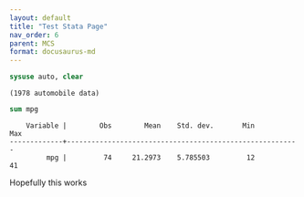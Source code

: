 ```yaml
---
layout: default
title: "Test Stata Page"
nav_order: 6
parent: MCS
format: docusaurus-md
---
```


```stata
sysuse auto, clear
```

    (1978 automobile data)



```stata
sum mpg
```

    
        Variable |        Obs        Mean    Std. dev.       Min        Max
    -------------+---------------------------------------------------------
             mpg |         74     21.2973    5.785503         12         41


Hopefully this works


```stata

```

